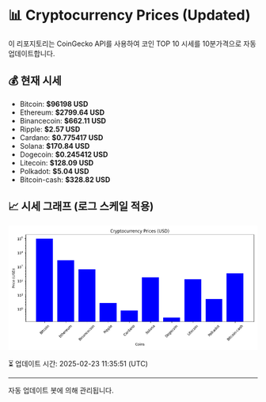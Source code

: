 
# 📊 Cryptocurrency Prices (Updated)

이 리포지토리는 CoinGecko API를 사용하여 코인 TOP 10 시세를 10분가격으로 자동 업데이트합니다.

## 💰 현재 시세
- Bitcoin: **$96198 USD**
- Ethereum: **$2799.64 USD**
- Binancecoin: **$662.11 USD**
- Ripple: **$2.57 USD**
- Cardano: **$0.775417 USD**
- Solana: **$170.84 USD**
- Dogecoin: **$0.245412 USD**
- Litecoin: **$128.09 USD**
- Polkadot: **$5.04 USD**
- Bitcoin-cash: **$328.82 USD**

## 📈 시세 그래프 (로그 스케일 적용)
![Crypto Prices](crypto_prices.png)

⏳ 업데이트 시간: 2025-02-23 11:35:51 (UTC)

---
자동 업데이트 봇에 의해 관리됩니다.
